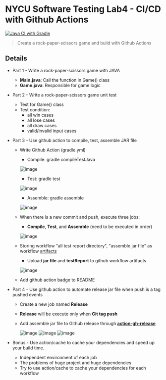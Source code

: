 # NYCU Software Testing Lab4 - CI/CD with Github Actions
[![Java CI with Gradle](https://github.com/littlehanli/st_nycu_lab4_309553004/actions/workflows/gradle.yml/badge.svg)](https://github.com/littlehanli/st_nycu_lab4_309553004/actions/workflows/gradle.yml)


>Create a rock-paper-scissors game and build with Github Actions


## Details

* Part 1 - Write a rock-paper-scissors game with JAVA
    * **Main.java**: Call the function in Game() class
    * **Game.java**: Responsible for game logic

* Part 2 - Write a rock-paper-scissors game unit test
    * Test for Game() class
    * Test condition:
        *  all win cases
        *  all lose cases
        *  all draw cases
        *  valid/invalid input cases

* Part 3 - Use github action to compile, test, assemble JAR file
    * Write Github Action (gradle.yml)
        * Compile: gradle compileTestJava
        
        ![image](https://imgur.com/0A4BlBC.png)
        
        * Test: gradle test
        
        ![image](https://imgur.com/ZOJiT89.png)
        
        * Assemble: gradle assemble
        
        ![image](https://imgur.com/WcWV79h.png)
    
    * When there is a new commit and push, execute three jobs:
        * **Compile**, **Test**, and **Assemble** (need to be executed in order)
        
        ![image](https://imgur.com/N6hoAtj.png)
    
    * Storing workflow "all test report directory", "assemble jar file" as workflow [artifacts](https://github.com/actions/upload-artifact)
        * Upload **jar file** and **testReport** to github workflow artifacts
        
        ![image](https://imgur.com/wk0G0Hf.png)
    
    * Add github action badge to README

* Part 4 - Use github action to automate release jar file when push is a tag pushed events
    * Create a new job named **Release**
    * **Release** will be execute only when **Git tag push**
    * Add assemble jar file to Github release through **[action-gh-release](https://github.com/softprops/action-gh-release)**

      ![image](https://imgur.com/ZHYOPhw.png)
      ![image](https://imgur.com/b6F9spL.png)
      ![image](https://imgur.com/kYdtcNN.png)


* Bonus - Use action/cache to cache your dependencies and speed up your build time.
    * Independent environment of each job
    * The problems of huge project and huge dependencies
    * Try to use action/cache to cache your dependencies for each workflow

